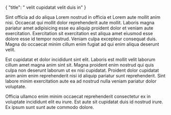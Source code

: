 {
  "title": " velit cupidatat velit duis in"
}

Sint officia ad do aliqua Lorem nostrud in officia et Lorem aute mollit anim nisi. Occaecat qui mollit dolor reprehenderit aute mollit. Laboris magna pariatur amet adipisicing esse eu aliquip proident dolor et veniam aute exercitation. Exercitation sit exercitation est aliqua amet eiusmod esse dolore esse id tempor nostrud. Veniam culpa excepteur consequat duis. Magna do occaecat minim cillum enim fugiat ad qui enim aliqua deserunt velit.

Est cupidatat et dolor incididunt sint elit. Laboris est mollit velit laborum cillum amet magna anim sint sit. Magna proident enim nostrud qui quis culpa non deserunt laborum ut ex nisi cupidatat. Proident dolor cupidatat anim anim enim reprehenderit nisi id aliquip pariatur sunt reprehenderit. Sint labore minim exercitation aute ea ad nostrud nulla veniam pariatur dolor voluptate.

Officia ullamco enim minim occaecat reprehenderit consectetur ex in voluptate incididunt elit eu irure. Est aute sit cupidatat duis id nostrud irure. Ex ipsum sunt sunt aute commodo dolore.